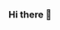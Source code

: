 ### Hi there 👋

<!--
**Four86/Four86** is a ✨ _special_ ✨ repository because its `README.md` (this file) appears on your GitHub profile.

Here are some ideas to get you started:

- 🔭 I’m currently a Master student in CUHK(SZ)
- 🌱 I’m currently learning Computatial Imaging
- 👯 I’m looking to collaborate on everyone
- 📫 How to reach me: shuo.xu928@gmail.com
- ⚡ Fun fact: thinking...
- 🎵 By the way, I love music, so I'm a big fan of Guthrie Govan and Mateus Asato!

-->
